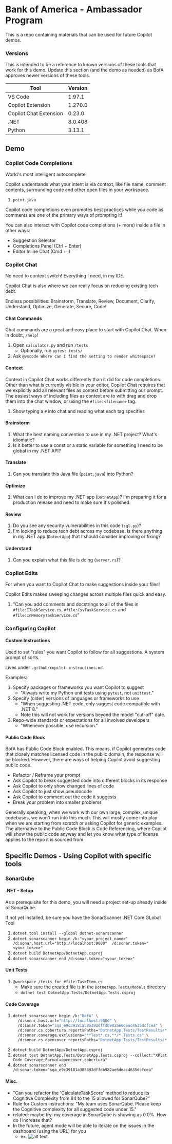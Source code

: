 # Bank of America - Ambassador Program

This is a repo containing materials that can be used for future Copilot demos.

### Versions
This is intended to be a reference to known versions of these tools that work for this demo.
Update this section (and the demo as needed) as BofA approves newer versions of these tools.

Tool | Version
--- | ---
VS Code | 1.97.1
Copilot Extension | 1.270.0
Copilot Chat Extension | 0.23.0
.NET | 8.0.408
Python | 3.13.1

## Demo
### Copilot Code Completions
World's most intelligent autocomplete!

Copilot understands what your intent is via context, like file name, comment contents, surrounding code and other open files in your workspace.

1. `point.java`

Copilot code completions even promotes best practices while you code as comments are one of the primary ways of prompting it!

You can also interact with Copilot code completions (+ more) inside a file in other ways:
- Suggestion Selector
- Completions Panel (Ctrl + Enter)
- Editor Inline Chat (Cmd + I)

### Copilot Chat
No need to context switch! Everything I need, in my IDE.

Copilot Chat is also where we can really focus on reducing existing tech debt.

Endless possibilities: Brainstorm, Translate, Review, Document, Clarify, Understand, Optimize, Generate, Secure, Code!

#### Chat Commands
Chat commands are a great and easy place to start with Copilot Chat. When in doubt, `/help`!

1. Open `calculator.py` and run `/tests` <!-- (remove floats if they appear) -->
   - Optionally, run `pytest tests/`
1. Ask `@vscode Where can I find the setting to render whitespace?`

#### Context
Context in Copilot Chat works differently than it did for code completions. Other than what is currently visible in your editor, Copilot Chat requires that we explicitly add all relevant files as context before submitting our prompt. The easiest ways of including files as context are to with drag and drop them into the chat window, or using the `#file:<filename>` tag.

1. Show typing a `#` into chat and reading what each tag specifies

#### Brainstorm
1. What the best naming convention to use in my .NET project? What's idiomatic?
1. Is it better to use a const or a static variable for something I need to be global in my .NET API?
#### Translate
1. Can you translate this Java file (`point.java`) into Python?
#### Optimize
1. What can I do to improve my .NET app (`DotnetApp`)? I'm preparing it for a production release and need to make sure it's polished.
#### Review
1. Do you see any security vulnerabilities in this code (`sql.py`)?
1. I'm looking to reduce tech debt across my codebase. Is there anything in my .NET app (`DotnetApp`) that I should consider improving or fixing?
#### Understand
1. Can you explain what this file is doing (`server.rs`)?

### Copilot Edits
For when you want to Copilot Chat to make suggestions inside your files!

Copilot Edits makes sweeping changes across multiple files quick and easy.

1. "Can you add comments and docstrings to all of the files in `#file:ITaskService.cs`, `#file:CsvTaskService.cs` and `#file:InMemoryTaskService.cs`"

### Configuring Copilot
#### Custom Instructions
Used to set "rules" you want Copilot to follow for all suggestions. A system prompt of sorts.

Lives under `.github/copilot-instructions.md`.

Examples:
1. Specify packages or frameworks you want Copilot to suggest
   - "Always write my Python unit tests using `pytest`, not `unittest`."
1. Specify (older) versions of languages or frameworks to use
   - "When suggesting .NET code, only suggest code compatible with .NET 8."
   - Note this will not work for versions beyond the model "cut-off" date.
1. Repo-wide standards or expectations for all involved developers
   - "Whenever possible, use recursion."

#### Public Code Block
BofA has Public Code Block enabled. This means, if Copilot generates code that closely matches licensed code in the public domain, the response will be blocked. However, there are ways of helping Copilot avoid suggesting public code.

- Refactor / Reframe your prompt
- Ask Copilot to break suggested code into different blocks in its response
- Ask Copilot to only show changed lines of code
- Ask Copilot to just show pseudocode
- Ask Copilot to comment out the code it suggests 
- Break your problem into smaller problems

Generally speaking, when we work with our own large, complex, unique codebases, we won't run into this much. This will mostly come into play when we are starting from scratch or asking Copilot for generic examples. The alternative to the Public Code Block is Code Referencing, where Copilot will show the public code anyway and let you know what type of license applies to the repo it is sourced from.

## Specific Demos - Using Copilot with specific tools
### SonarQube
#### .NET - Setup
As a prerequisite for this demo, you will need a project set-up already inside of SonarQube.

<!-- Then, make sure you are in the DotnetApp folder of this repo. -->
<!-- 1. `cd DotnetApp` -->

If not yet installed, be sure you have the SonarScanner .NET Core GLobal Tool
1. `dotnet tool install --global dotnet-sonarscanner`
1. `dotnet sonarscanner begin /k:"<your_project_name>" /d:sonar.host.url="http://localhost:9000"  /d:sonar.token="<your_token>"`
1. `dotnet build DotnetApp/DotnetApp.csproj`
1. `dotnet sonarscanner end /d:sonar.token="<your_token>"`

#### Unit Tests
1. `@workspace /tests for #file:TaskItem.cs`
   - Make sure the created file is in the `DotnetApp.Tests/Models` directory
   - `dotnet test DotnetApp.Tests/DotnetApp.Tests.csproj`

#### Code Coverage
<!-- Should I stage an error to show how to resolve it? -->
1. ``` sh
   dotnet sonarscanner begin /k:"BofA" \
     /d:sonar.host.url="http://localhost:9000" \
     /d:sonar.token="sqa_e9c39181a385392dffdb982ae6deac4635dcfcea" \
     /d:sonar.cs.cobertura.reportsPaths="DotnetApp.Tests/TestResults/**/coverage.cobertura.xml" \
     /d:sonar.coverage.exclusions="**Test*.cs,**/*.Tests.cs" \
     /d:sonar.cs.opencover.reportsPaths="DotnetApp.Tests/TestResults/**/coverage.opencover.xml"
   ```
1. `dotnet build DotnetApp/DotnetApp.csproj`
1. `dotnet test DotnetApp.Tests/DotnetApp.Tests.csproj --collect:"XPlat Code Coverage;Format=opencover,cobertura"`
1. `dotnet sonarscanner end /d:sonar.token="sqa_e9c39181a385392dffdb982ae6deac4635dcfcea"`

#### Misc.

- "Can you refactor the 'CalculateTaskScore' method to reduce its Cognitive Complexity from 84 to the 15 allowed for SonarQube?"
- Rule for Custom instructions: "My team uses SonarQube. Please keep the Cognitive complexity for all suggested code under 15."
- related: maybe try: my coverage in SonarQube is showing as 0.0%. How do I increase that?
- In the future, agent mode will be able to iterate on the issues in the dashboard (using the URL) for you
   - ex. ![alt text](image.png)

<!-- 
### THIS LOOKS TO HAVE WORKED
0.0% to 44.2%

dotnet sonarscanner begin /k:"abc" \
  /d:sonar.host.url="http://localhost:9000" \
  /d:sonar.token="sqa_e9c39181a385392dffdb982ae6deac4635dcfcea" \
  /d:sonar.verbose=true \
  /d:sonar.cs.cobertura.reportsPaths="DotnetApp.Tests/TestResults/**/coverage.cobertura.xml" \
  /d:sonar.coverage.exclusions="**Test*.cs,**/*.Tests.cs" \
  /d:sonar.cs.opencover.reportsPaths="DotnetApp.Tests/TestResults/**/coverage.opencover.xml" && \
dotnet build DotnetApp/DotnetApp.csproj && \
dotnet test DotnetApp.Tests/DotnetApp.Tests.csproj --collect:"XPlat Code Coverage;Format=opencover,cobertura" && \
dotnet sonarscanner end /d:sonar.token="sqa_e9c39181a385392dffdb982ae6deac4635dcfcea"

export SONAR_TOKEN="sqa_e9c39181a385392dffdb982ae6deac4635dcfcea"
dotnet sonarscanner begin /k:"abc" /d:sonar.host.url="http://localhost:9000" /d:sonar.token="$SONAR_TOKEN" && \
dotnet build DotnetApp/DotnetApp.csproj && \
dotnet test DotnetApp.Tests/DotnetApp.Tests.csproj --collect:"XPlat Code Coverage;Format=opencover,cobertura" && \
dotnet sonarscanner end /d:sonar.token="$SONAR_TOKEN" -->
